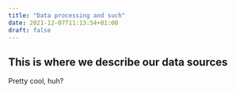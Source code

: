 ```yaml
---
title: "Data processing and such"
date: 2021-12-07T11:13:54+01:00
draft: false
---
```


## This is where we describe our data sources

Pretty cool, huh?